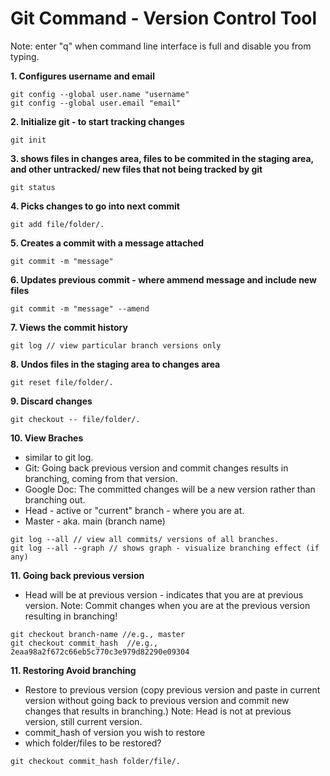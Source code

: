 # Git Command - Version Control Tool

Note: enter "q" when command line interface is full and disable you from typing.


__1. Configures username and email__
```git
git config --global user.name "username"
git config --global user.email "email"
```


__2. Initialize git - to start tracking changes__
```
git init 
```

__3. shows files in changes area, files to be commited in the staging area, and other untracked/ new files that not being tracked by git__ 
```
git status
```

__4. Picks changes to go into next commit__
```
git add file/folder/.
```

__5. Creates a commit with a message attached__
```
git commit -m "message"
```

__6. Updates previous commit - where ammend message and include new files__
```
git commit -m "message" --amend
```

__7. Views the commit history__ 
```
git log // view particular branch versions only
```

__8. Undos files in the staging area to changes area__
```
git reset file/folder/.
```
__9. Discard changes__
```
git checkout -- file/folder/.
```

__10. View Braches__
- similar to git log.
- Git:
Going back previous version and commit changes results in branching, coming from that version.
- Google Doc:
The committed changes will be a new version rather than branching out.
- Head - active or "current" branch - where you are at.
- Master - aka. main (branch name)

```
git log --all // view all commits/ versions of all branches.
git log --all --graph // shows graph - visualize branching effect (if any)
```

__11. Going back previous version__
- Head will be at previous version - indicates that you are at previous version.
Note: Commit changes when you are at the previous version resulting in branching!

```
git checkout branch-name //e.g., master
git checkout commit_hash  //e.g., 2eaa98a2f672c66eb5c770c3e979d82290e09304
```

__11. Restoring Avoid branching__
- Restore to previous version (copy previous version and paste in current version without going back to previous version and commit new changes that results in branching.) 
Note: Head is not at previous version, still current version.
- commit_hash of version you wish to restore
- which folder/files to be restored?
```
git checkout commit_hash folder/file/.
```